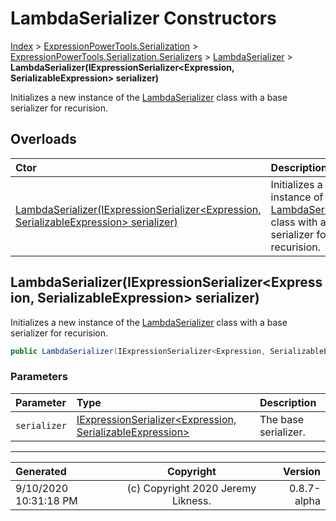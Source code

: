 ﻿# LambdaSerializer Constructors

[Index](../index.md) > [ExpressionPowerTools.Serialization](ExpressionPowerTools.Serialization.a.md) > [ExpressionPowerTools.Serialization.Serializers](ExpressionPowerTools.Serialization.Serializers.n.md) > [LambdaSerializer](ExpressionPowerTools.Serialization.Serializers.LambdaSerializer.cs.md) > **LambdaSerializer(IExpressionSerializer&lt;Expression, SerializableExpression> serializer)**

Initializes a new instance of the [LambdaSerializer](ExpressionPowerTools.Serialization.Serializers.LambdaSerializer.cs.md) class with a
            base serializer for recurision.

## Overloads

| Ctor | Description |
| :-- | :-- |
| [LambdaSerializer(IExpressionSerializer&lt;Expression, SerializableExpression> serializer)](#lambdaserializeriexpressionserializerexpression-serializableexpression-serializer) | Initializes a new instance of the [LambdaSerializer](ExpressionPowerTools.Serialization.Serializers.LambdaSerializer.cs.md) class with a            base serializer for recurision. |

## LambdaSerializer(IExpressionSerializer&lt;Expression, SerializableExpression> serializer)

Initializes a new instance of the [LambdaSerializer](ExpressionPowerTools.Serialization.Serializers.LambdaSerializer.cs.md) class with a
            base serializer for recurision.

```csharp
public LambdaSerializer(IExpressionSerializer<Expression, SerializableExpression> serializer)
```

### Parameters

| Parameter | Type | Description |
| :-- | :-- | :-- |
| `serializer` | [IExpressionSerializer&lt;Expression, SerializableExpression>](ExpressionPowerTools.Serialization.Signatures.IExpressionSerializer`2.i.md) | The base serializer. |



---

| Generated | Copyright | Version |
| :-- | :-: | --: |
| 9/10/2020 10:31:18 PM | (c) Copyright 2020 Jeremy Likness. | 0.8.7-alpha |
